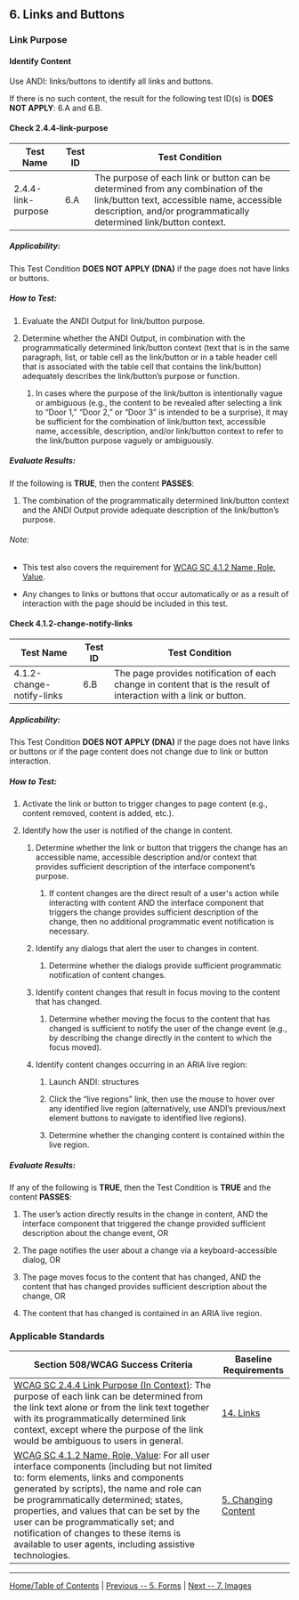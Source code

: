 ## 6. Links and Buttons

### Link Purpose

#### Identify Content

Use ANDI: links/buttons to identify all links and buttons.

If there is no such content, the result for the following test ID(s) is **DOES NOT APPLY**: 6.A and 6.B.

#### Check 2.4.4-link-purpose 

| Test Name          | Test ID | Test Condition                                                                                                                                                                                                                                  |
|--------------------|---------|-------------------------------------------------------------------------------------------------------------------------------------------------------------------------------------------------------------------------------------------------|
| 2.4.4-link-purpose | 6.A     | <span id="OLE_LINK41" class="anchor"></span>The purpose of each link or button can be determined from any combination of the link/button text, accessible name, accessible description, and/or programmatically determined link/button context. |

##### Applicability:

This Test Condition **DOES NOT APPLY (DNA)** if the page does not have links or buttons.

##### How to Test:

1.  Evaluate the ANDI Output for link/button purpose.

2.  Determine whether the ANDI Output, in combination with the programmatically determined link/button context (text that is in the same paragraph, list, or table cell as the link/button or in a table header cell that is associated with the table cell that contains the link/button) adequately describes the link/button’s purpose or function.

    1.  In cases where the purpose of the link/button is intentionally vague or ambiguous (e.g., the content to be revealed after selecting a link to “Door 1,” “Door 2,” or “Door 3” is intended to be a surprise), it may be sufficient for the combination of link/button text, accessible name, accessible, description, and/or link/button context to refer to the link/button purpose vaguely or ambiguously.

##### Evaluate Results: 

If the following is **TRUE**, then the content **PASSES**:

1.  The combination of the programmatically determined link/button context and the ANDI Output provide adequate description of the link/button’s purpose.

###### Note: 

-   This test also covers the requirement for [WCAG SC 4.1.2 Name, Role, Value](https://www.w3.org/TR/UNDERSTANDING-WCAG20/ensure-compat-rsv.html).

-   Any changes to links or buttons that occur automatically or as a result of interaction with the page should be included in this test.

#### Check 4.1.2-change-notify-links

| Test Name                 | Test ID | Test Condition                                                                                                    |
|---------------------------|---------|-------------------------------------------------------------------------------------------------------------------|
| 4.1.2-change-notify-links | 6.B     | The page provides notification of each change in content that is the result of interaction with a link or button. |

##### Applicability:

This Test Condition **DOES NOT APPLY (DNA)** if the page does not have links or buttons or if the page content does not change due to link or button interaction.

##### How to Test:

1.  Activate the link or button to trigger changes to page content (e.g., content removed, content is added, etc.).

2.  Identify how the user is notified of the change in content.

    1.  Determine whether the link or button that triggers the change has an accessible name, accessible description and/or context that provides sufficient description of the interface component’s purpose.

        1.  If content changes are the direct result of a user's action while interacting with content AND the interface component that triggers the change provides sufficient description of the change, then no additional programmatic event notification is necessary.

    2.  Identify any dialogs that alert the user to changes in content.

        1.  Determine whether the dialogs provide sufficient programmatic notification of content changes.

    3.  Identify content changes that result in focus moving to the content that has changed.

        1.  Determine whether moving the focus to the content that has changed is sufficient to notify the user of the change event (e.g., by describing the change directly in the content to which the focus moved).

    4.  Identify content changes occurring in an ARIA live region:

        1.  Launch ANDI: structures

        2.  Click the “live regions” link, then use the mouse to hover over any identified live region (alternatively, use ANDI’s previous/next element buttons to navigate to identified live regions).

        3.  Determine whether the changing content is contained within the live region.

##### Evaluate Results: 

If any of the following is **TRUE**, then the Test Condition is **TRUE** and the content **PASSES**:

1.  The user’s action directly results in the change in content, AND the interface component that triggered the change provided sufficient description about the change event, OR

2.  The page notifies the user about a change via a keyboard-accessible dialog, OR

3.  The page moves focus to the content that has changed, AND the content that has changed provides sufficient description about the change, OR

4.  The content that has changed is contained in an ARIA live region.

### Applicable Standards

| Section 508/WCAG Success Criteria                                                                                                                                                                                                                                                                                                                                                                                                                                                         | Baseline Requirements                                                                              |
|-------------------------------------------------------------------------------------------------------------------------------------------------------------------------------------------------------------------------------------------------------------------------------------------------------------------------------------------------------------------------------------------------------------------------------------------------------------------------------------------|----------------------------------------------------------------------------------------------------|
| [WCAG SC 2.4.4 Link Purpose (In Context)](https://www.w3.org/TR/UNDERSTANDING-WCAG20/navigation-mechanisms-refs.html): The purpose of each link can be determined from the link text alone or from the link text together with its programmatically determined link context, except where the purpose of the link would be ambiguous to users in general.                                                                                                                                 | [14. Links](https://section508coordinators.github.io/ICTTestingBaseline/14Links.html)              |
| [WCAG SC 4.1.2 Name, Role, Value](https://www.w3.org/TR/UNDERSTANDING-WCAG20/ensure-compat-rsv.html): For all user interface components (including but not limited to: form elements, links and components generated by scripts), the name and role can be programmatically determined; states, properties, and values that can be set by the user can be programmatically set; and notification of changes to these items is available to user agents, including assistive technologies. | [5. Changing Content](https://section508coordinators.github.io/ICTTestingBaseline/05Changing.html) |

----------------------------------------
[Home/Table of Contents](index.md) | [Previous -- 5. Forms](forms.md) | [Next -- 7. Images](images.md)
